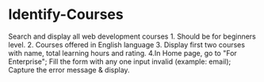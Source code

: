 # Identify-Courses
Search and display all web development courses 1. Should be for beginners level. 2. Courses offered in English language 3. Display first two courses with name, total learning hours and rating. 4.In Home page, go to "For Enterprise"; Fill the form with any one input invalid (example: email); Capture the error message &amp; display.
